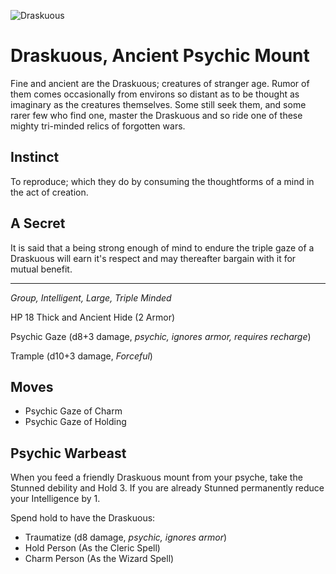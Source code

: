 ![Draskuous](/images/draskuous.jpg?raw=true)

# Draskuous, Ancient Psychic Mount

Fine and ancient are the Draskuous; creatures of stranger age. Rumor of them comes occasionally from environs so distant as to be thought as imaginary as the creatures themselves. Some still seek them, and some rarer few who find one, master the Draskuous and so ride one of these mighty tri-minded relics of forgotten wars.  

## Instinct

To reproduce; which they do by consuming the thoughtforms of a mind in the act of creation. 

## A Secret

It is said that a being strong enough of mind to endure the triple gaze of a Draskuous will earn it's respect and may thereafter bargain with it for mutual benefit. 

----

*Group, Intelligent, Large, Triple Minded*

HP 18         Thick and Ancient Hide (2 Armor)

Psychic Gaze (d8+3 damage, *psychic, ignores armor, requires recharge*)

Trample (d10+3 damage, *Forceful*)

## Moves

- Psychic Gaze of Charm
- Psychic Gaze of Holding

## Psychic Warbeast

When you feed a friendly Draskuous mount from your psyche, take the Stunned debility and Hold 3. If you are already Stunned permanently reduce your Intelligence by 1.

Spend hold to have the Draskuous:
- Traumatize (d8 damage, *psychic, ignores armor*)
- Hold Person (As the Cleric Spell)
- Charm Person (As the Wizard Spell)
